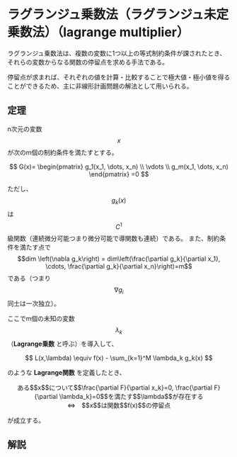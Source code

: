 # ラグランジュ乗数法（ラグランジュ未定乗数法）（lagrange multiplier）

ラグランジュ乗数法は、複数の変数に1つ以上の等式制約条件が課されたとき、それらの変数からなる関数の停留点を求める手法である。

停留点が求まれば、それぞれの値を計算・比較することで極大値・極小値を得ることができるため、主に非線形計画問題の解法として用いられる。

## 定理

n次元の変数$$x$$が次のm個の制約条件を満たすとする。

$$
G(x)=
\begin{pmatrix}
  g_1(x_1, \dots, x_n) \\
  \vdots \\
  g_m(x_1, \dots, x_n)
\end{pmatrix}
=0
$$

ただし、$$g_k(x)$$は$$C^1$$級関数（連続微分可能つまり微分可能で導関数も連続）である。
また、制約条件を満たす点で$$dim \left(\nabla g_k\right) = dim\left(\frac{\partial g_k}{\partial x_1}, \cdots, \frac{\partial g_k}{\partial x_n}\right)=m$$である（つまり$$\nabla g_i$$同士は一次独立）。

ここでm個の未知の変数$$\lambda_k$$（**Lagrange乗数** と呼ぶ）を導入して、

$$
L(x,\lambda) \equiv f(x) - \sum_{k=1}^M \lambda_k g_k(x)
$$

のような **Lagrange関数** を定義したとき、

<center>
ある$$x$$について$$\frac{\partial F}{\partial x_k}=0, \frac{\partial F}{\partial \lambda_k}=0$$を満たす$$\lambda$$が存在する<br>⇔　$$x$$は関数$$f(x)$$の停留点
</center>

が成立する。

## 解説


